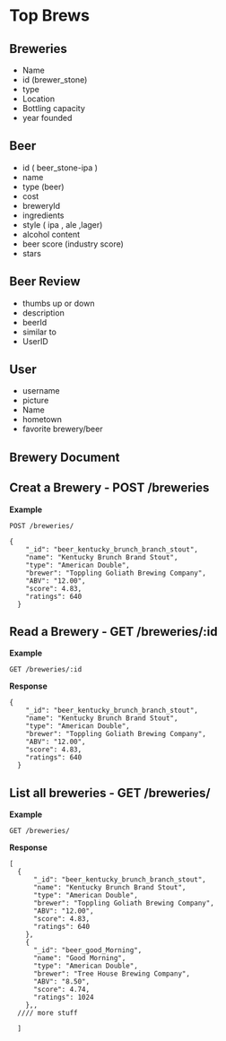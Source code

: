 # Top Brews

## Breweries

- Name
- id (brewer_stone)
- type
- Location
- Bottling capacity
- year founded

## Beer

- id ( beer_stone-ipa )
- name
- type (beer)
- cost
- breweryId
- ingredients
- style ( ipa , ale ,lager)
- alcohol content
- beer score (industry score)
- stars

## Beer Review

- thumbs up or down
- description
- beerId
- similar to
- UserID

## User
- username
- picture
- Name
- hometown
- favorite brewery/beer


## Brewery Document

## Creat a Brewery - POST /breweries

**Example**
```
POST /breweries/

{
    "_id": "beer_kentucky_brunch_branch_stout",
    "name": "Kentucky Brunch Brand Stout",
    "type": "American Double",
    "brewer": "Toppling Goliath Brewing Company",
    "ABV": "12.00",
    "score": 4.83,
    "ratings": 640
  }
```


## Read a Brewery - GET /breweries/:id

**Example**

```
GET /breweries/:id
```
**Response**

```
{
    "_id": "beer_kentucky_brunch_branch_stout",
    "name": "Kentucky Brunch Brand Stout",
    "type": "American Double",
    "brewer": "Toppling Goliath Brewing Company",
    "ABV": "12.00",
    "score": 4.83,
    "ratings": 640
  }
```

## List all breweries - GET /breweries/

**Example**

```
GET /breweries/
```

**Response**

```
[
  {
      "_id": "beer_kentucky_brunch_branch_stout",
      "name": "Kentucky Brunch Brand Stout",
      "type": "American Double",
      "brewer": "Toppling Goliath Brewing Company",
      "ABV": "12.00",
      "score": 4.83,
      "ratings": 640
    },
    {
      "_id": "beer_good_Morning",
      "name": "Good Morning",
      "type": "American Double",
      "brewer": "Tree House Brewing Company",
      "ABV": "8.50",
      "score": 4.74,
      "ratings": 1024
    },,
  //// more stuff

  ]
```

